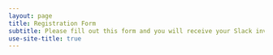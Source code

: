 ```yaml
---
layout: page
title: Registration Form
subtitle: Please fill out this form and you will receive your Slack invitation link by email.
use-site-title: true
---
```



<script charset="utf-8" type="text/javascript" src="//js.hsforms.net/forms/shell.js"></script>
<script>
  hbspt.forms.create({
	portalId: "5662596",
	formId: "27f07fe5-ed46-4686-bda2-56a74eff53b4"
});
</script>
